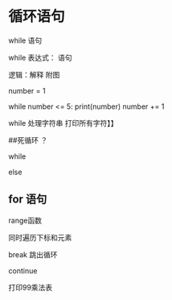 # 循环语句

while 语句

while 表达式：
    语句

逻辑：解释 附图

number = 1

while number <= 5:
    print(number)
    number += 1

while 处理字符串 打印所有字符】】

##死循环 ？

while

else


## for 语句

range函数

同时遍历下标和元素

break 跳出循环

continue 

打印99乘法表